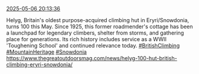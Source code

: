[2025-05-06 20:13:36](https://mstdn.social/@hill_wanderer/114462714531996492)

Helyg, Britain&#39;s oldest purpose-acquired climbing hut in Eryri/Snowdonia, turns 100 this May. Since 1925, this former roadmender&#39;s cottage has been a launchpad for legendary climbers, shelter from storms, and gathering place for generations. Its rich history includes service as a WWII &#39;Toughening School&#39; and continued relevance today. <a href="https://mstdn.social/tags/BritishClimbing" class="mention hashtag" rel="tag">#BritishClimbing</a> <a href="https://mstdn.social/tags/MountainHeritage" class="mention hashtag" rel="tag">#MountainHeritage</a> <a href="https://mstdn.social/tags/Snowdonia" class="mention hashtag" rel="tag">#Snowdonia</a> <a href="https://www.thegreatoutdoorsmag.com/news/helyg-100-hut-british-climbing-eryri-snowdonia/" target="_blank" rel="nofollow noopener noreferrer" translate="no">https://www.thegreatoutdoorsmag.com/news/helyg-100-hut-british-climbing-eryri-snowdonia/</a>